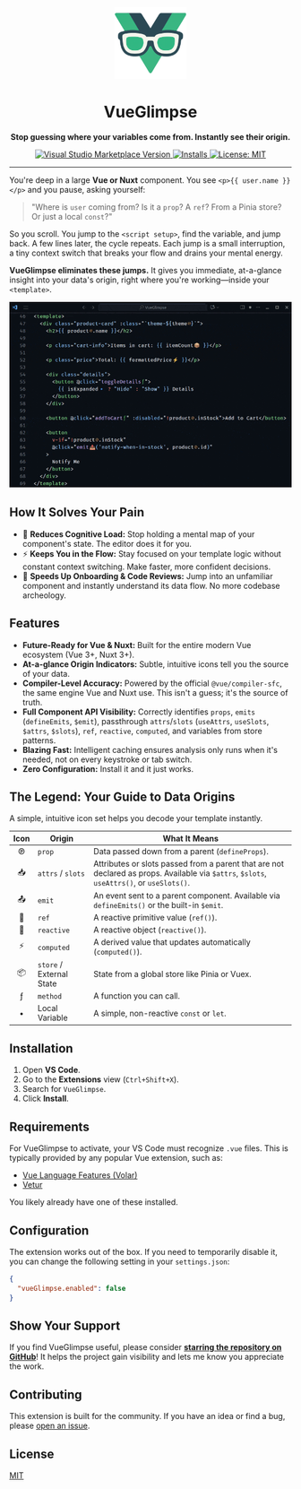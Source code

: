 <p align="center">
  <img src="icon.png" width="128" alt="VueGlimpse Logo">
</p>

<h1 align="center">VueGlimpse</h1>

<p align="center">
  <strong>Stop guessing where your variables come from. Instantly see their origin.</strong>
</p>

<p align="center">
  <a href="https://marketplace.visualstudio.com/items?itemName=vofronte.vue-glimpse" target="_blank">
    <img src="https://img.shields.io/visual-studio-marketplace/v/vofronte.vue-glimpse?style=flat-square&label=Marketplace&color=228d6a" alt="Visual Studio Marketplace Version">
  </a>
  <a href="https://marketplace.visualstudio.com/items?itemName=vofronte.vue-glimpse" target="_blank">
    <img src="https://img.shields.io/visual-studio-marketplace/i/vofronte.vue-glimpse?style=flat-square&color=228d6a" alt="Installs">
  </a>
  <a href="https://opensource.org/licenses/MIT" target="_blank">
    <img src="https://img.shields.io/badge/License-MIT-yellow.svg?style=flat-square" alt="License: MIT">
  </a>
</p>

---

You're deep in a large **Vue or Nuxt** component. You see `<p>{{ user.name }}</p>` and you pause, asking yourself:

> "Where is `user` coming from? Is it a `prop`? A `ref`? From a Pinia store? Or just a local `const`?"

So you scroll. You jump to the `<script setup>`, find the variable, and jump back. A few lines later, the cycle repeats. Each jump is a small interruption, a tiny context switch that breaks your flow and drains your mental energy.

**VueGlimpse eliminates these jumps.** It gives you immediate, at-a-glance insight into your data's origin, right where you're working—inside your `<template>`.

<p align="center">
  <img src="https://github.com/vofronte/vue-glimpse/blob/main/media/demo.gif?raw=true" alt="VueGlimpse in action (demo)">
</p>

## How It Solves Your Pain

-   🧠 **Reduces Cognitive Load:** Stop holding a mental map of your component's state. The editor does it for you.
-   ⚡ **Keeps You in the Flow:** Stay focused on your template logic without constant context switching. Make faster, more confident decisions.
-   🚀 **Speeds Up Onboarding & Code Reviews:** Jump into an unfamiliar component and instantly understand its data flow. No more codebase archeology.

## Features

-   **Future-Ready for Vue & Nuxt:** Built for the entire modern Vue ecosystem (Vue 3+, Nuxt 3+).
-   **At-a-glance Origin Indicators:** Subtle, intuitive icons tell you the source of your data.
-   **Compiler-Level Accuracy:** Powered by the official `@vue/compiler-sfc`, the same engine Vue and Nuxt use. This isn't a guess; it's the source of truth.
-   **Full Component API Visibility:** Correctly identifies `props`, `emits` (`defineEmits`, `$emit`), passthrough `attrs`/`slots` (`useAttrs`, `useSlots`, `$attrs`, `$slots`), `ref`, `reactive`, `computed`, and variables from store patterns.
-   **Blazing Fast:** Intelligent caching ensures analysis only runs when it's needed, not on every keystroke or tab switch.
-   **Zero Configuration:** Install it and it just works.

## The Legend: Your Guide to Data Origins

A simple, intuitive icon set helps you decode your template instantly.

| Icon | Origin                      | What It Means                                                |
| :--: | --------------------------- | ------------------------------------------------------------ |
|  ℗   | `prop` | Data passed down from a parent (`defineProps`). |
|  📥   | `attrs` / `slots` | Attributes or slots passed from a parent that are not declared as props. Available via `$attrs`, `$slots`, `useAttrs()`, or `useSlots()`. |
|  📤   | `emit` | An event sent to a parent component. Available via `defineEmits()` or the built-in `$emit`. |
|  🔹  | `ref` | A reactive primitive value (`ref()`). |
|  🔷  | `reactive` | A reactive object (`reactive()`). |
|  ⚡   | `computed` | A derived value that updates automatically (`computed()`). |
|  📦   | `store` / External State | State from a global store like Pinia or Vuex. |
|  ƒ   | `method` | A function you can call. |
|  •   | Local Variable | A simple, non-reactive `const` or `let`. |

## Installation

1.  Open **VS Code**.
2.  Go to the **Extensions** view (`Ctrl+Shift+X`).
3.  Search for `VueGlimpse`.
4.  Click **Install**.

## Requirements

For VueGlimpse to activate, your VS Code must recognize `.vue` files. This is typically provided by any popular Vue extension, such as:

-   [Vue Language Features (Volar)](https://marketplace.visualstudio.com/items?itemName=Vue.volar)
-   [Vetur](https://marketplace.visualstudio.com/items?itemName=octref.vetur)

You likely already have one of these installed.

## Configuration

The extension works out of the box. If you need to temporarily disable it, you can change the following setting in your `settings.json`:

```json
{
  "vueGlimpse.enabled": false
}
```

## Show Your Support

If you find VueGlimpse useful, please consider **[starring the repository on GitHub](https://github.com/vofronte/vue-glimpse)**! It helps the project gain visibility and lets me know you appreciate the work.

## Contributing

This extension is built for the community. If you have an idea or find a bug, please [open an issue](https://github.com/vofronte/vue-glimpse/issues).

## License

[MIT](LICENSE)
